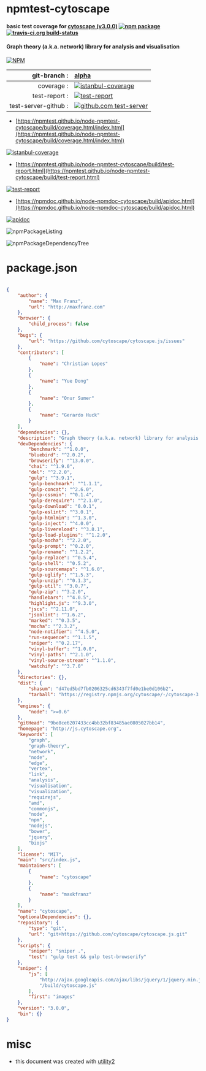 # npmtest-cytoscape

#### basic test coverage for  [cytoscape (v3.0.0)](http://js.cytoscape.org)  [![npm package](https://img.shields.io/npm/v/npmtest-cytoscape.svg?style=flat-square)](https://www.npmjs.org/package/npmtest-cytoscape) [![travis-ci.org build-status](https://api.travis-ci.org/npmtest/node-npmtest-cytoscape.svg)](https://travis-ci.org/npmtest/node-npmtest-cytoscape)

#### Graph theory (a.k.a. network) library for analysis and visualisation

[![NPM](https://nodei.co/npm/cytoscape.png?downloads=true&downloadRank=true&stars=true)](https://www.npmjs.com/package/cytoscape)

| git-branch : | [alpha](https://github.com/npmtest/node-npmtest-cytoscape/tree/alpha)|
|--:|:--|
| coverage : | [![istanbul-coverage](https://npmtest.github.io/node-npmtest-cytoscape/build/coverage.badge.svg)](https://npmtest.github.io/node-npmtest-cytoscape/build/coverage.html/index.html)|
| test-report : | [![test-report](https://npmtest.github.io/node-npmtest-cytoscape/build/test-report.badge.svg)](https://npmtest.github.io/node-npmtest-cytoscape/build/test-report.html)|
| test-server-github : | [![github.com test-server](https://npmtest.github.io/node-npmtest-cytoscape/GitHub-Mark-32px.png)](https://npmtest.github.io/node-npmtest-cytoscape/build/app/index.html) | | build-artifacts : | [![build-artifacts](https://npmtest.github.io/node-npmtest-cytoscape/glyphicons_144_folder_open.png)](https://github.com/npmtest/node-npmtest-cytoscape/tree/gh-pages/build)|

- [https://npmtest.github.io/node-npmtest-cytoscape/build/coverage.html/index.html](https://npmtest.github.io/node-npmtest-cytoscape/build/coverage.html/index.html)

[![istanbul-coverage](https://npmtest.github.io/node-npmtest-cytoscape/build/screenCapture.buildCi.browser.%252Ftmp%252Fbuild%252Fcoverage.lib.html.png)](https://npmtest.github.io/node-npmtest-cytoscape/build/coverage.html/index.html)

- [https://npmtest.github.io/node-npmtest-cytoscape/build/test-report.html](https://npmtest.github.io/node-npmtest-cytoscape/build/test-report.html)

[![test-report](https://npmtest.github.io/node-npmtest-cytoscape/build/screenCapture.buildCi.browser.%252Ftmp%252Fbuild%252Ftest-report.html.png)](https://npmtest.github.io/node-npmtest-cytoscape/build/test-report.html)

- [https://npmdoc.github.io/node-npmdoc-cytoscape/build/apidoc.html](https://npmdoc.github.io/node-npmdoc-cytoscape/build/apidoc.html)

[![apidoc](https://npmdoc.github.io/node-npmdoc-cytoscape/build/screenCapture.buildCi.browser.%252Ftmp%252Fbuild%252Fapidoc.html.png)](https://npmdoc.github.io/node-npmdoc-cytoscape/build/apidoc.html)

![npmPackageListing](https://npmtest.github.io/node-npmtest-cytoscape/build/screenCapture.npmPackageListing.svg)

![npmPackageDependencyTree](https://npmtest.github.io/node-npmtest-cytoscape/build/screenCapture.npmPackageDependencyTree.svg)



# package.json

```json

{
    "author": {
        "name": "Max Franz",
        "url": "http://maxfranz.com"
    },
    "browser": {
        "child_process": false
    },
    "bugs": {
        "url": "https://github.com/cytoscape/cytoscape.js/issues"
    },
    "contributors": [
        {
            "name": "Christian Lopes"
        },
        {
            "name": "Yue Dong"
        },
        {
            "name": "Onur Sumer"
        },
        {
            "name": "Gerardo Huck"
        }
    ],
    "dependencies": {},
    "description": "Graph theory (a.k.a. network) library for analysis and visualisation",
    "devDependencies": {
        "benchmark": "^1.0.0",
        "bluebird": "^2.0.2",
        "browserify": "^13.0.0",
        "chai": "^1.9.0",
        "del": "^2.2.0",
        "gulp": "^3.9.1",
        "gulp-benchmark": "^1.1.1",
        "gulp-concat": "^2.6.0",
        "gulp-cssmin": "^0.1.4",
        "gulp-derequire": "^2.1.0",
        "gulp-download": "0.0.1",
        "gulp-eslint": "^3.0.1",
        "gulp-htmlmin": "^1.3.0",
        "gulp-inject": "^4.0.0",
        "gulp-livereload": "^3.8.1",
        "gulp-load-plugins": "^1.2.0",
        "gulp-mocha": "^2.2.0",
        "gulp-prompt": "^0.2.0",
        "gulp-rename": "^1.2.2",
        "gulp-replace": "^0.5.4",
        "gulp-shell": "^0.5.2",
        "gulp-sourcemaps": "^1.6.0",
        "gulp-uglify": "^1.5.3",
        "gulp-unzip": "^0.1.3",
        "gulp-util": "^3.0.7",
        "gulp-zip": "^3.2.0",
        "handlebars": "^4.0.5",
        "highlight.js": "^9.3.0",
        "jscs": "^2.11.0",
        "jsonlint": "^1.6.2",
        "marked": "^0.3.5",
        "mocha": "^2.3.2",
        "node-notifier": "^4.5.0",
        "run-sequence": "^1.1.5",
        "sniper": "^0.2.17",
        "vinyl-buffer": "^1.0.0",
        "vinyl-paths": "^2.1.0",
        "vinyl-source-stream": "^1.1.0",
        "watchify": "^3.7.0"
    },
    "directories": {},
    "dist": {
        "shasum": "d47ed5bd7fb0206325cd6343f7fd0e1be0d106b2",
        "tarball": "https://registry.npmjs.org/cytoscape/-/cytoscape-3.0.0.tgz"
    },
    "engines": {
        "node": ">=0.6"
    },
    "gitHead": "9be8ce6207433cc4bb32bf83485ae0805027bb14",
    "homepage": "http://js.cytoscape.org",
    "keywords": [
        "graph",
        "graph-theory",
        "network",
        "node",
        "edge",
        "vertex",
        "link",
        "analysis",
        "visualisation",
        "visualization",
        "requirejs",
        "amd",
        "commonjs",
        "node",
        "npm",
        "nodejs",
        "bower",
        "jquery",
        "biojs"
    ],
    "license": "MIT",
    "main": "src/index.js",
    "maintainers": [
        {
            "name": "cytoscape"
        },
        {
            "name": "maxkfranz"
        }
    ],
    "name": "cytoscape",
    "optionalDependencies": {},
    "repository": {
        "type": "git",
        "url": "git+https://github.com/cytoscape/cytoscape.js.git"
    },
    "scripts": {
        "sniper": "sniper .",
        "test": "gulp test && gulp test-browserify"
    },
    "sniper": {
        "js": [
            "http://ajax.googleapis.com/ajax/libs/jquery/1/jquery.min.js",
            "/build/cytoscape.js"
        ],
        "first": "images"
    },
    "version": "3.0.0",
    "bin": {}
}
```



# misc
- this document was created with [utility2](https://github.com/kaizhu256/node-utility2)
